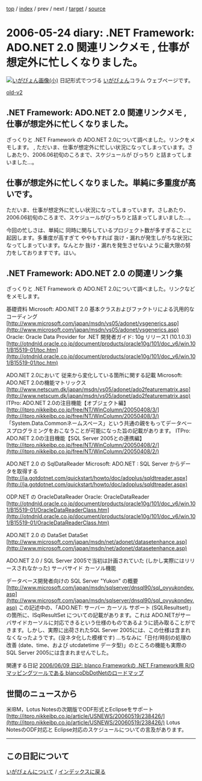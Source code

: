 [top](https://igapyon.github.io/diary/) 
 / [index](https://igapyon.github.io/diary/2006/index.html) 
 / prev 
 / next 
 / [target](https://igapyon.github.io/diary/2006/ig060524.html) 
 / [source](https://github.com/igapyon/diary/blob/gh-pages/2006/ig060524.html.src.md) 

2006-05-24 diary: .NET Framework: ADO.NET 2.0 関連リンクメモ , 仕事が想定外に忙しくなりました。
=====================================================================================================
[![いがぴょん画像(小)](https://igapyon.github.io/diary/images/iga200306s.jpg "いがぴょん")](https://igapyon.github.io/diary/memo/memoigapyon.html) 日記形式でつづる [いがぴょん](https://igapyon.github.io/diary/memo/memoigapyon.html)コラム ウェブページです。

[old-v2](ig060524-orig.html)

## .NET Framework: ADO.NET 2.0 関連リンクメモ , 仕事が想定外に忙しくなりました。

ざっくりと .NET Framework の ADO.NET 2.0について調べました。リンクをメモします。 , ただいま、仕事が想定外に忙しい状況になってしまっています。さしあたり、2006.06初旬のころまで、スケジュールが びっちり と詰まってしまいました…。






## 仕事が想定外に忙しくなりました。単純に多重度が高いです。


ただいま、仕事が想定外に忙しい状況になってしまっています。さしあたり、2006.06初旬のころまで、スケジュールがびっちりと詰まってしまいました…。

今回の忙しさは、単純に 同時に関与しているプロジェクト数が多すぎることに起因します。多重度が高すぎて ややもすれば 抜け・漏れが発生しがちな状況になってしまっています。なんとか
抜け・漏れを発生させないように最大限の努力をしておりますです。はい。

## .NET Framework: ADO.NET 2.0 の関連リンク集


ざっくりと .NET Framework の ADO.NET 2.0について調べました。リンクなどをメモします。

基礎資料
Microsoft: ADO.NET 2.0 基本クラスおよびファクトリによる汎用的なコーディング
  [http://www.microsoft.com/japan/msdn/vs05/adonet/vsgenerics.asp](http://www.microsoft.com/japan/msdn/vs05/adonet/vsgenerics.asp)
  Oracle: Oracle Data Provider for .NET 開発者ガイド: 10g リリース1 (10.1.0.3)
  [http://otndnld.oracle.co.jp/document/products/oracle10g/101/doc_v6/win.101/B15519-01/toc.htm](http://otndnld.oracle.co.jp/document/products/oracle10g/101/doc_v6/win.101/B15519-01/toc.htm)


ADO.NET 2.0において 従来から変化している箇所に関する記載
Microsoft: ADO.NET 2.0の機能マトリックス
  [http://www.netscum.dk/japan/msdn/vs05/adonet/ado2featurematrix.asp](http://www.netscum.dk/japan/msdn/vs05/adonet/ado2featurematrix.asp)
  ITPro: ADO.NET 2.0の注目機能【オブジェクト編】
  [http://itpro.nikkeibp.co.jp/free/NT/WinColumn/20050408/3/](http://itpro.nikkeibp.co.jp/free/NT/WinColumn/20050408/3/)
  「System.Data.Commonネームスペース」という共通の親をもってデータベースプログラミングをおこなうことが可能になった旨の記載があります。
  ITPro: ADO.NET 2.0の注目機能【SQL Server 2005との連携編】
  [http://itpro.nikkeibp.co.jp/free/NT/WinColumn/20050408/2/](http://itpro.nikkeibp.co.jp/free/NT/WinColumn/20050408/2/)


ADO.NET 2.0 の SqlDataReader
Microsoft: ADO.NET : SQL Server からデータを取得する
  [http://ja.gotdotnet.com/quickstart/howto/doc/adoplus/sqldtreader.aspx](http://ja.gotdotnet.com/quickstart/howto/doc/adoplus/sqldtreader.aspx)


ODP.NET の OracleDataReader
Oracle: OracleDataReader
  [http://otndnld.oracle.co.jp/document/products/oracle10g/101/doc_v6/win.101/B15519-01/OracleDataReaderClass.htm](http://otndnld.oracle.co.jp/document/products/oracle10g/101/doc_v6/win.101/B15519-01/OracleDataReaderClass.htm)


ADO.NET 2.0 の DataSet
DataSet
  [http://www.microsoft.com/japan/msdn/net/adonet/datasetenhance.asp](http://www.microsoft.com/japan/msdn/net/adonet/datasetenhance.asp)


ADO.NET 2.0 / SQL Server 2005で当初は計画されていた (しかし実際にはリリースされなかった) サーバサイド カーソル機能

  
データベース開発者向けの SQL Server "Yukon" の概要
  [http://www.microsoft.com/japan/msdn/sqlserver/dnsql90/sql_ovyukondev.asp](http://www.microsoft.com/japan/msdn/sqlserver/dnsql90/sql_ovyukondev.asp)
この記述中の、「ADO.NET: サーバー カーソル サポート (SQLResultset)」の箇所に、ISqlResultSet についての記載があります。これは
ADO.NETがサーバサイドカーソルに対応できるという仕様のものであるように読み取ることができます。しかし、実際に出荷されたSQL Server
2005には、この仕様は含まれなくなったようです。(没ネタ化した模様です)
…ちなみに「日付/時刻の処理の改善 (date、time、および utcdatetime データ型)」のところの機能も実際の SQL Server
2005には含まれませんでした。


関連する日記
[2006/06/09 日記: blanco Frameworkの .NET Framework用 R/Oマッピングツールである blancoDbDotNetのロードマップ](ig060609.html)


## 世間のニュースから

米IBM，Lotus Notesの次期版でODF形式とEclipseをサポート 
  [http://itpro.nikkeibp.co.jp/article/USNEWS/20060519/238426/](http://itpro.nikkeibp.co.jp/article/USNEWS/20060519/238426/)
  Lotus NotesのODF対応と Eclipse対応のスケジュールについての言及があります。


----------------------------------------------------------------------------------------------------

## この日記について
[いがぴょんについて](https://igapyon.github.io/diary/memo/memoigapyon.html) / [インデックスに戻る](https://igapyon.github.io/diary/idxall.html)
